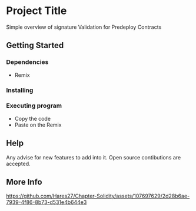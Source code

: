 # Project Title

Simple overview of signature Validation for Predeploy Contracts


## Getting Started

### Dependencies


* Remix


### Installing


### Executing program

* Copy the code
* Paste on the Remix

## Help

Any advise for new features to add into it. Open source contibutions are accepted. 


## More Info 

https://github.com/Hares27/Chapter-Solidity/assets/107697629/2d28b6ae-7939-4f86-8b73-d531e4b644e3



